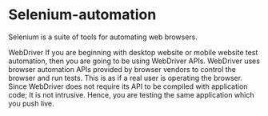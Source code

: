# Selenium-automation
Selenium is a suite of tools for automating web browsers.

WebDriver
If you are beginning with desktop website or mobile website test automation, then you are going to be using WebDriver APIs. WebDriver uses browser automation APIs provided by browser vendors to control the browser and run tests. This is as if a real user is operating the browser. Since WebDriver does not require its API to be compiled with application code; It is not intrusive. Hence, you are testing the same application which you push live.
